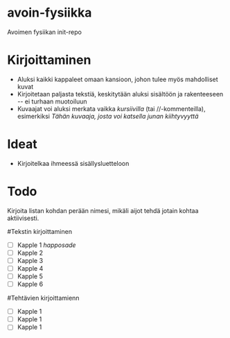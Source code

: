 avoin-fysiikka
==============

Avoimen fysiikan init-repo

Kirjoittaminen
==============

* Aluksi kaikki kappaleet omaan kansioon, johon tulee myös mahdolliset kuvat
* Kirjoitetaan paljasta tekstiä, keskitytään aluksi sisältöön ja rakenteeseen -- ei turhaan muotoiluun
* Kuvaajat voi aluksi merkata vaikka *kursiivilla* (tai //-kommenteilla), esimerkiksi *Tähän kuvaaja, josta voi katsella junan kiihtyvyyttä*

Ideat
=====

* Kirjoitelkaa ihmeessä sisällysluetteloon


Todo
====

Kirjoita listan kohdan perään nimesi, mikäli aijot tehdä jotain kohtaa aktiivisesti.

#Tekstin kirjoittaminen
- [ ] Kapple 1  *happosade*
- [ ] Kapple 2
- [ ] Kapple 3
- [ ] Kapple 4
- [ ] Kapple 5
- [ ] Kapple 6

#Tehtävien kirjoittamienn
- [ ] Kapple 1
- [ ] Kapple 1
- [ ] Kapple 1
